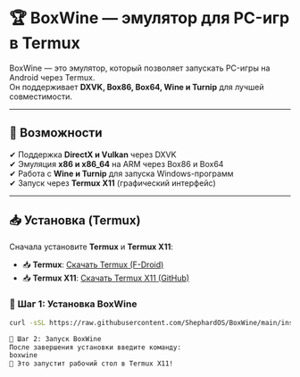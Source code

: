  # 🏆 BoxWine — эмулятор для PC-игр в Termux

BoxWine — это эмулятор, который позволяет запускать PC-игры на Android через Termux.  
Он поддерживает **DXVK, Box86, Box64, Wine и Turnip** для лучшей совместимости.

---

## 🚀 Возможности
✔ Поддержка **DirectX и Vulkan** через DXVK  
✔ Эмуляция **x86 и x86_64** на ARM через Box86 и Box64  
✔ Работа с **Wine и Turnip** для запуска Windows-программ  
✔ Запуск через **Termux X11** (графический интерфейс)  

---

## 📥 Установка (Termux)

Сначала установите **Termux** и **Termux X11**:  
- 📥 **Termux**: [Скачать Termux (F-Droid)](https://f-droid.org/en/packages/com.termux/)  
- 📥 **Termux X11**: [Скачать Termux X11 (GitHub)](https://github.com/termux/x11-packages)  

### 🔹 **Шаг 1: Установка BoxWine**
```sh
curl -sSL https://raw.githubusercontent.com/ShephardOS/BoxWine/main/install-boxwine.sh | bash

🔹 Шаг 2: Запуск BoxWine
После завершения установки введите команду:
boxwine
🚀 Это запустит рабочий стол в Termux X11!




